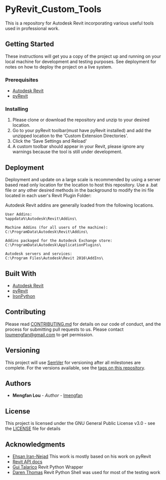 # PyRevit_Custom_Tools

This is a repository for Autodesk Revit incorporating various useful tools used in professional work. 

## Getting Started

These instructions will get you a copy of the project up and running on your local machine for development and testing purposes. See deployment for notes on how to deploy the project on a live system.

### Prerequisites

* [Autodesk Revit](https://www.autodesk.com/products/revit/overview) 
* [pyRevit](https://github.com/eirannejad/pyRevit)

### Installing

1. Please clone or download the repository and unzip to your desired location.
2. Go to your pyRevit toolbar(must have pyRevit installed) and add the unzipped location to the 'Custom Extension Directories'.
3. Click the 'Save Settings and Reload' 
4. A custom toolbar should appear in your Revit, please ignore any warnings because the tool is still under development.


## Deployment

Deployment and update on a large scale is recommended by using a server based read only location for the location to host this repository. Use a .bat file or any other desired methods in the background to modify the ini file located in each user's Revit Plugin Folder:

Autodesk Revit addins are generally loaded from the following locations. 
```
User Addins:
%appdata%\Autodesk\Revit\Addins\

Machine Addins (for all users of the machine):
C:\ProgramData\Autodesk\Revit\Addins\

Addins packaged for the Autodesk Exchange store:
C:\ProgramData\Autodesk\ApplicationPlugins\

Autodesk servers and services:
C:\Program Files\Autodesk\Revit 2016\AddIns\
```
## Built With

* [Autodesk Revit](https://www.autodesk.com/products/revit/overview) 
* [pyRevit](https://github.com/eirannejad/pyRevit)
* [IronPython](https://ironpython.net/)


## Contributing

Please read [CONTRIBUTING.md](https://gist.github.com/PurpleBooth/b24679402957c63ec426) for details on our code of conduct, and the process for submitting pull requests to us. Please contact loumengfan@gmail.com to get permission. 

## Versioning

This project will use [SemVer](http://semver.org/) for versioning after all milestones are complete. For the versions available, see the [tags on this repository](https://github.com/your/project/tags). 

## Authors

* **Mengfan Lou** - *Author* - [lmengfan](https://github.com/lmengfan)


## License

This project is licensed under the GNU General Public License v3.0 - see the [LICENSE](https://github.com/lmengfan/pyRevit_Custom_Tools/blob/master/LICENSE) file for details

## Acknowledgments

* [Ehsan Iran-Nejad](https://github.com/eirannejad) This work is mostly based on his work on pyRevit
* [Revit API docs](https://www.revitapidocs.com/)
* [Gui Talarico](https://github.com/gtalarico) Revit Python Wrapper
* [Daren Thomas](https://github.com/daren-thomas) Revit Python Shell was used for most of the testing work
